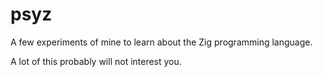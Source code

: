 # psyz

A few experiments of mine to learn about the Zig programming language.

A lot of this probably will not interest you.
